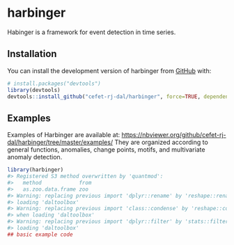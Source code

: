 
<!-- README.md is generated from README.Rmd. Please edit that file -->

# harbinger

<!-- badges: start -->
<!-- badges: end -->

Habinger is a framework for event detection in time series.

## Installation

You can install the development version of harbinger from
[GitHub](https://github.com/) with:

``` r
# install.packages("devtools")
library(devtools)
devtools::install_github("cefet-rj-dal/harbinger", force=TRUE, dependencies=FALSE, upgrade="never", build_vignettes = TRUE)
```

## Examples

Examples of Harbinger are available at:
<https://nbviewer.org/github/cefet-rj-dal/harbinger/tree/master/examples/>
They are organized according to general functions, anomalies, change
points, motifs, and multivariate anomaly detection.

``` r
library(harbinger)
#> Registered S3 method overwritten by 'quantmod':
#>   method            from
#>   as.zoo.data.frame zoo
#> Warning: replacing previous import 'dplyr::rename' by 'reshape::rename' when
#> loading 'daltoolbox'
#> Warning: replacing previous import 'class::condense' by 'reshape::condense'
#> when loading 'daltoolbox'
#> Warning: replacing previous import 'dplyr::filter' by 'stats::filter' when
#> loading 'daltoolbox'
## basic example code
```
